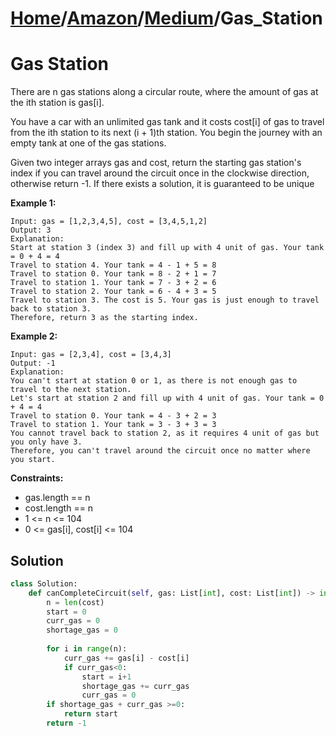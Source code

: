 # [Home](./../..)/[Amazon](./..)/[Medium](./)/Gas_Station
<h1>Gas Station</h1>

<p>
There are n gas stations along a circular route, where the amount of gas at the ith station is gas[i].

You have a car with an unlimited gas tank and it costs cost[i] of gas to travel from the ith station to its next (i + 1)th station. You begin the journey with an empty tank at one of the gas stations.

Given two integer arrays gas and cost, return the starting gas station's index if you can travel around the circuit once in the clockwise direction, otherwise return -1. If there exists a solution, it is guaranteed to be unique

</p>

<b>Example 1:</b>

    Input: gas = [1,2,3,4,5], cost = [3,4,5,1,2]
    Output: 3
    Explanation:
    Start at station 3 (index 3) and fill up with 4 unit of gas. Your tank = 0 + 4 = 4
    Travel to station 4. Your tank = 4 - 1 + 5 = 8
    Travel to station 0. Your tank = 8 - 2 + 1 = 7
    Travel to station 1. Your tank = 7 - 3 + 2 = 6
    Travel to station 2. Your tank = 6 - 4 + 3 = 5
    Travel to station 3. The cost is 5. Your gas is just enough to travel back to station 3.
    Therefore, return 3 as the starting index.
    
<b>Example 2:</b>

    Input: gas = [2,3,4], cost = [3,4,3]
    Output: -1
    Explanation:
    You can't start at station 0 or 1, as there is not enough gas to travel to the next station.
    Let's start at station 2 and fill up with 4 unit of gas. Your tank = 0 + 4 = 4
    Travel to station 0. Your tank = 4 - 3 + 2 = 3
    Travel to station 1. Your tank = 3 - 3 + 3 = 3
    You cannot travel back to station 2, as it requires 4 unit of gas but you only have 3.
    Therefore, you can't travel around the circuit once no matter where you start.

<b>Constraints:</b>

- gas.length == n
- cost.length == n
- 1 <= n <= 104
- 0 <= gas[i], cost[i] <= 104

<h2>Solution</h2>

```python
class Solution:
    def canCompleteCircuit(self, gas: List[int], cost: List[int]) -> int:
        n = len(cost)
        start = 0
        curr_gas = 0
        shortage_gas = 0
        
        for i in range(n):
            curr_gas += gas[i] - cost[i]
            if curr_gas<0:
                start = i+1
                shortage_gas += curr_gas
                curr_gas = 0
        if shortage_gas + curr_gas >=0:
            return start
        return -1
```

